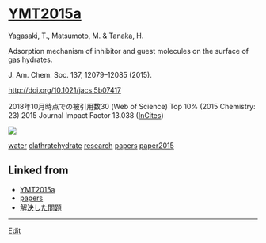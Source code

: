 ---
---
# [YMT2015a](/YMT2015a)

Yagasaki, T., Matsumoto, M. & Tanaka, H.

Adsorption mechanism of inhibitor and guest molecules on the surface of gas hydrates.

J. Am. Chem. Soc. 137, 12079–12085 (2015).

http://doi.org/10.1021/jacs.5b07417


2018年10月時点での被引用数30 (Web of Science) Top 10% (2015 Chemistry: 23)
2015 Journal Impact Factor 13.038 ([InCites](http://jcr.incites.thomsonreuters.com/JCRJournalProfileAction.action?pg=JRNLPROF&journalImpactFactor=n%2Fa&year=2017&journalTitle=J%20AM%20CHEM%20SOC&edition=SCIE&journal=J%20AM%20CHEM%20SOC))

![](https://i.gyazo.com/197c7119f971a304bf4739ca83f42727.png)



[water](/water) [clathratehydrate](/clathratehydrate) [research](/research) [papers](/papers) [paper2015](/paper2015)



## Linked from

* [YMT2015a](YMT2015a.md)
* [papers](papers.md)
* [解決した問題](解決した問題.md)


----
[Edit](https://github.com/vitroid/vitroid.github.io/edit/master/MD/YMT2015a.md)
